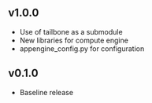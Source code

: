 v1.0.0
-----------

  * Use of tailbone as a submodule
  * New libraries for compute engine
  * appengine_config.py for configuration


v0.1.0
-----------

  * Baseline release

